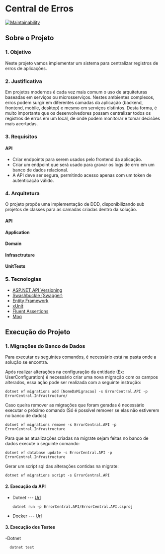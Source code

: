 
# Central de Erros

[![Maintainability](https://api.codeclimate.com/v1/badges/2c89f7fac35b639d8ae9/maintainability)](https://codeclimate.com/github/Rdlenke/codenation-error-central-backend/maintainability)

## Sobre o Projeto

### 1. Objetivo
Neste projeto vamos implementar um sistema para centralizar registros de erros de aplicações.

### 2. Justificativa
Em projetos modernos é cada vez mais comum o uso de arquiteturas baseadas em serviços ou microsserviços. 
Nestes ambientes complexos, erros podem surgir em diferentes camadas da aplicação (backend, frontend, mobile, desktop) e mesmo em serviços distintos. 
Desta forma, é muito importante que os desenvolvedores possam centralizar todos os registros de erros em um local, de onde podem monitorar e tomar decisões mais acertadas.

### 3. Requisitos

#### API
- Criar endpoints para serem usados pelo frontend da aplicação.
- Criar um endpoint que será usado para gravar os logs de erro em um banco de dados relacional.
- A API deve ser segura, permitindo acesso apenas com um token de autenticação válido.

### 4. Arquitetura

O projeto propõe uma implementação de DDD, disponibilizando sub projetos de classes para as camadas criadas dentro da solução.



#### API

#### Application

#### Domain

#### Infrasctruture

#### UnitTests

### 5. Tecnologias

- [ASP.NET API Versioning](https://github.com/microsoft/aspnet-api-versioning)
- [Swashbuckle (Swagger)](https://github.com/domaindrivendev/Swashbuckle.AspNetCore)
- [Entity Framework](https://docs.microsoft.com/pt-br/ef/)
- [xUnit](https://xunit.net/)
- [Fluent Assertions](https://fluentassertions.com/)
- [Moq](https://github.com/Moq/moq4/wiki/Quickstart)


## Execução do Projeto

### 1. Migrações do Banco de Dados

Para executar os seguintes comandos, é necessário está na pasta onde a solução se encontra.

Após realizar alterações na configuração da entidade (Ex: UserConfiguration) é necessário criar uma nova migração com os campos alterados, essa ação pode ser realizada com a seguinte instrução:

    dotnet ef migrations add [NomeDaMigracao] -s ErrorCentral.API -p ErrorCentral.Infrastructure/
    
Caso queira remover as migrações que foram geradas é necessário executar o próximo comando (Só é possível remover se elas não estiverem no banco de dados):

    dotnet ef migrations remove -s ErrorCentral.API -p ErrorCentral.Infrastructure
    
Para que as atualizações criadas na migrate sejam feitas no banco de dados execute o seguinte comando:

    dotnet ef database update -s ErrorCentral.API -p ErrorCentral.Infrastructure
    
Gerar um script sql das alterações contidas na migrate:

    dotnet ef migrations script -s ErrorCentral.API
    
#### 2. Execução da API

- Dotnet --- [Url](https://localhost:5001)

      dotnet run -p ErrorCentral.API/ErrorCentral.API.csproj
      
- Docker --- [Url]()


#### 3. Execução dos Testes

-Dotnet

      dotnet test
